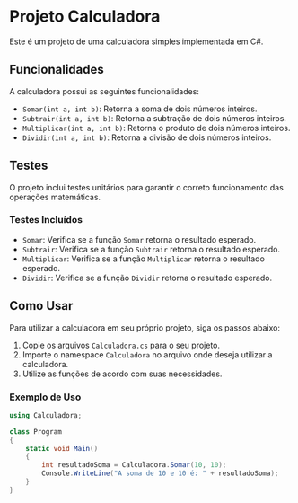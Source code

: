 # Projeto Calculadora

Este é um projeto de uma calculadora simples implementada em C#.

## Funcionalidades

A calculadora possui as seguintes funcionalidades:

- `Somar(int a, int b)`: Retorna a soma de dois números inteiros.
- `Subtrair(int a, int b)`: Retorna a subtração de dois números inteiros.
- `Multiplicar(int a, int b)`: Retorna o produto de dois números inteiros.
- `Dividir(int a, int b)`: Retorna a divisão de dois números inteiros.

## Testes

O projeto inclui testes unitários para garantir o correto funcionamento das operações matemáticas.

### Testes Incluídos

- `Somar`: Verifica se a função `Somar` retorna o resultado esperado.
- `Subtrair`: Verifica se a função `Subtrair` retorna o resultado esperado.
- `Multiplicar`: Verifica se a função `Multiplicar` retorna o resultado esperado.
- `Dividir`: Verifica se a função `Dividir` retorna o resultado esperado.

## Como Usar

Para utilizar a calculadora em seu próprio projeto, siga os passos abaixo:

1. Copie os arquivos `Calculadora.cs` para o seu projeto.
2. Importe o namespace `Calculadora` no arquivo onde deseja utilizar a calculadora.
3. Utilize as funções de acordo com suas necessidades.

### Exemplo de Uso

```csharp
using Calculadora;

class Program
{
    static void Main()
    {
        int resultadoSoma = Calculadora.Somar(10, 10);
        Console.WriteLine("A soma de 10 e 10 é: " + resultadoSoma);
    }
}
